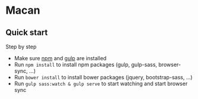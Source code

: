 # Macan

## Quick start

Step by step

* Make sure [npm](https://www.npmjs.com/) and [gulp](http://gulpjs.com/) are installed
* Run `npm install` to install npm packages (gulp, gulp-sass, browser-sync, ...)
* Run `bower install` to install bower packages (jquery, bootstrap-sass, ...)
* Run `gulp sass:watch & gulp serve` to start watching and start browser sync
